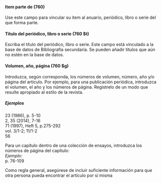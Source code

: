 #### Item parte de (760)

Use este campo para vincular su item al anuario, periódico, libro o serie del que forma parte.

#### Título del periódico, libro o serie (760 $t)

Escriba el título del periódico, libro o serie. Este campo está vinculado a la base de datos de Bibliografía secundaria. Se pueden añadir títulos que aún no estén en la base de datos.

#### Volumen, año, página (760 $g)

Introduzca, según corresponda, los números de volumen, número, año y/o página del artículo. Por ejemplo, para una publicación periódica, introduzca el volumen, el año y los números de página. Regístrelo de un modo que resulte apropiado al estilo de la revista.

##### Ejemplos  
23 (1986), p. 5-10  
2, 35 (2014), 7-16  
71 (1997), Heft 5, p.275-292  
vol. 3/1-2; 11/1-2  
56

Para un capítulo dentro de una colección de ensayos, introduzca los números de página del capítulo:  
_Ejemplo:_  
p. 76-109 

Como regla general, asegúrese de incluir suficiente información para que otra persona pueda encontrar el artículo por sí misma
